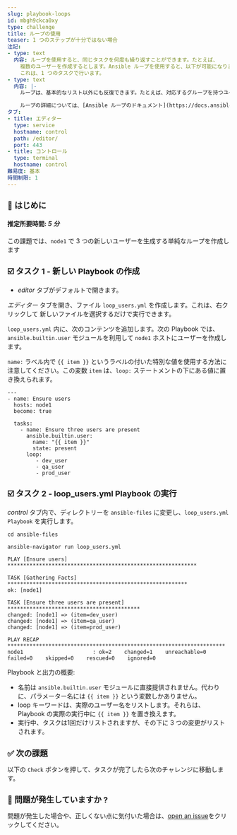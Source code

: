 ```yaml
---
slug: playbook-loops
id: mbgh9ckca0xy
type: challenge
title: ループの使用
teaser: 1 つのステップが十分ではない場合
注記:
- type: text
  内容: ループを使用すると、同じタスクを何度も繰り返すことができます。たとえば、
    複数のユーザーを作成するとします。Ansible ループを使用すると、以下が可能になります。
    これは、1 つのタスクで行います。
- type: text
  内容: |-
    ループは、基本的なリスト以外にも反復できます。たとえば、対応するグループを持つユーザーのリストがある場合、ループはそれらに対しても反復できます。

    ループの詳細については、[Ansible ループのドキュメント](https://docs.ansible.com/ansible/latest/user_guide/playbooks_loops.html) を参照してください。
タブ:
- title: エディター
  type: service
  hostname: control
  path: /editor/
  port: 443
- title: コントロール
  type: terminal
  hostname: control
難易度: 基本
時間制限: 1
---
```

👋 はじめに
===
#### 推定所要時間: *5 分*<p>
この課題では、`node1` で 3 つの新しいユーザーを生成する単純なループを作成します


☑️ タスク 1 - 新しい Playbook の作成
===
* *editor* タブがデフォルトで開きます。

*エディター* タブを開き、ファイル `loop_users.yml` を作成します。これは、右クリックして 新しいファイルを選択するだけで実行できます。

`loop_users.yml` 内に、次のコンテンツを追加します。次の Playbook では、`ansible.builtin.user` モジュールを利用して `node1` ホストにユーザーを作成します。

`name:` ラベル内で `{{ item }}` というラベルの付いた特別な値を使用する方法に注意してください。この変数 `item` は、`loop:` ステートメントの下にある値に置き換えられます。

```
---
- name: Ensure users
  hosts: node1
  become: true

  tasks:
    - name: Ensure three users are present
      ansible.builtin.user:
        name: "{{ item }}"
        state: present
      loop:
         - dev_user
         - qa_user
         - prod_user
```

☑️ タスク 2 - loop_users.yml Playbook の実行
===

*control* タブ内で、ディレクトリーを `ansible-files` に変更し、`loop_users.yml Playbook` を実行します。

```
cd ansible-files
```

```
ansible-navigator run loop_users.yml
```
```
PLAY [Ensure users] ************************************************************

TASK [Gathering Facts] *********************************************************
ok: [node1]

TASK [Ensure three users are present] ******************************************
changed: [node1] => (item=dev_user)
changed: [node1] => (item=qa_user)
changed: [node1] => (item=prod_user)

PLAY RECAP *********************************************************************
node1                      : ok=2    changed=1    unreachable=0    failed=0    skipped=0    rescued=0    ignored=0
```
Playbook と出力の概要:

* 名前は `ansible.builtin.user` モジュールに直接提供されません。代わりに、パラメーター名には `{{ item }}` という変数しかありません。
* loop キーワードは、実際のユーザー名をリストします。それらは、Playbook の実際の実行中に `{{ item }}` を置き換えます。
* 実行中、タスクは1回だけリストされますが、その下に 3 つの変更がリストされます。

✅ 次の課題
===
以下の `Check` ボタンを押して、タスクが完了したら次のチャレンジに移動します。

🐛 問題が発生していますか ?
====

問題が発生した場合や、正しくない点に気付いた場合は、[open an issue](https://github.com/ansible/instruqt/issues/new?labels=writing-first-playbook&title=Issue+with+Writing+First+Playbook+slug+ID:+playbook-loops&assignees=rlopez133)をクリックしてください。

<style type="text/css" rel="stylesheet">
  .lightbox {
    display: none;
    position: fixed;
    justify-content: center;
    align-items: center;
    z-index: 999;
    top: 0;
    left: 0;
    right: 0;
    bottom: 0;
    padding: 1rem;
    background: rgba(0, 0, 0, 0.8);
    margin-left: auto;
    margin-right: auto;
    margin-top: auto;
    margin-bottom: auto;
  }
  .lightbox:target {
    display: flex;
  }
  .lightbox img {
    /* max-height: 100% */
    max-width: 60%;
    max-height: 60%;
  }
  img {
    display: block;
    margin-left: auto;
    margin-right: auto;
    width: 100%;
  }
  h1 {
    font-size: 18px;
  }
    h2 {
    font-size: 16px;
    font-weight: 600
  }
    h3 {
    font-size: 14px;
    font-weight: 600
  }
  p span {
    font-size: 14px;
  }
  ul li span {
    font-size: 14px
  }
</style>